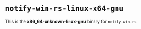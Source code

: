 # `notify-win-rs-linux-x64-gnu`

This is the **x86_64-unknown-linux-gnu** binary for `notify-win-rs`
